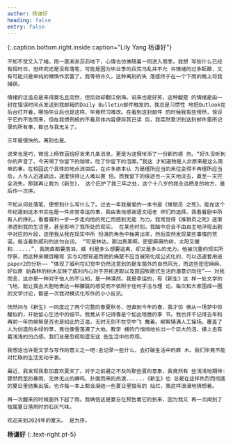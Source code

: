 ```yaml
---
author: 杨谦好
heading: false
entry: false
---
```

{:.caption.bottom.right.inside caption="Lily Yang 杨谦好"}

	不知不觉又入了梅，雨一直淅淅沥沥地下，心情也仿佛随着一同进入雨季。我想 写些什么已经有段时日，但终究还是没有落笔，可能是因为毕业季的兵荒马乱并不允 许情绪的过多酝酿，又有可能只是单纯的懒惰作祟罢了。我等待许久，这种离别的失 落感终于在一个下雨的晚上将我捕获。 
 
	情绪的泛滥总是来得莫名且突然，但后劲却翻江倒海。说来也是好笑，这种酸楚 的情绪是由一封在错误时间点发送到我邮箱的Daily Bulletin邮件触发的。我总是习惯性 地把Outlook在后台打开着，哪怕毕业后也是这样，毕竟积习难改。在看到这封邮件 的时候我有些愕然，惊讶于它的不告而来。但在我惯例般的不看具体内容便将其已读 后，我突然意识到这封邮件里所记录的所有事，都已与我无关了。 
 
	三年是很快的。离别也是。
 
	说来也是巧，微信上杨轶涵恰好发来几条消息，更是为这惆怅添了一份新的感 伤。“好久没听到你的声音了。今天喝了你留下的咖啡。吃了你留下的泡面。”我这 才知道物是人非原来是这么简单的事。在校园这个具体的地点消弭后，在许多原本认 为是理所应当的来往变得不再理所应当后，人与人迅速疏远，速度快得让人难以置 信。而我留下的痕迹也一天天地淡去，直至一天完全消失。那就再让我为《新生》， 这个庇护了我三年之处，这个十八岁的我永远栖息的地方，最后作一次序。 
 
	不知从何处落笔，便想到什么写什么了。过去一年我最爱的一本书是《推销员 之死》。能在这个年纪遇到这本书实在是一件非常幸运的事，我由衷地感谢语文组老 师们的选择。我看着剧中所有人的挣扎，看着威利一步一步走向他的死亡而感到无能 为力。我常觉得《推销员之死》逐渐渗透到我的生活里，甚至影响了我所处的现实。 在某些时刻，我脑中总会不由自主地浮现出剧中对应的片段，这使我从我在现实中所 扮演的角色中抽离出来，然后突然发现某些事情的荒诞。每当看到威利的这句台词， “可是林达，那边真美啊，密密麻麻的树，太阳又暖和......”，我简直都要落泪。威 利是多么想要逃离，却又是多么的无力。他被沉重的现实所俘获，而这种亲眼目睹现 实与幻想背道而驰的痛楚不应当被简化成公式化的、可以迅速套用进paper2的分析—— “体现了威利在幻觉中仍然注意到的是车窗外的自然风光，而这些密密麻麻、好似原 始森林的树木反映了威利内心对于开拓进取以及田园牧歌式生活的潜意识向往”—— 对我而言，这亦是一种对于他人的不认知，是一种漠然。我是幸运的，有《新生》这 样一处文学的飞地，能让我去大胆地表达一种朦胧的感受而不依附于任何手法与理 论。每次和大家围成一圈的文学讨论，都是一次我对模式化写作的小小反抗。
 
	恍然间与《新生》一同度过了两个完整的春夏秋冬，但直到今年的春，我才仿 佛从一场梦中惊醒似的，开始留心生活中的细节。我竟从不记得春是个如此喧嚣的季 节。我也并不记得去年和再前一年的柳絮是否也是如此的泛滥，无时无刻不在空中飞 舞着。柳絮铺满人工操场，覆盖了人为创造的永绿的草，竟也像雪落满了大地。教学 楼的门悄悄地长出一个巨大的泡，摸上去有着浅浅的凹凸感。我们总是忽视和遗忘这 些生活中的奇观。 
 
	我想这也许是文学与写作的意义之一吧:去记录一些什么，去打破生活中的麻 木。我们毕竟不能对忙碌的生活无动于衷。 
 
	最近，我发现我愈加喜欢夏天了。对于之前避之不及的那些夏的意象，我竟然有 些浅浅地期待:骤然而至的暴雨、无休无止的蝉鸣、扑面而来的热浪......《新生》也 总是在这样热烈而彻底的夏日里结集出版。也许每一本上都会凝结一些夏日里独有的 灿烂，我这样浪漫地猜想着。 
 
	再一次醒来的时候窗外下起了雨。我确信这是夏日在预告着它的到来，因为我又 再一次闻到了独属夏日落雨时的石灰气味。 
 
	欢迎来到2024年的夏天。 是为序。 

**杨谦好**
{:.text-right.pt-5}
